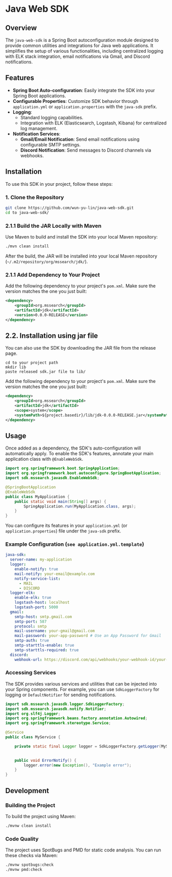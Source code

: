 # Java Web SDK

## Overview

The `java-web-sdk` is a Spring Boot autoconfiguration module designed to provide common utilities and integrations for Java web applications. It simplifies the setup of various functionalities, including centralized logging with ELK stack integration, email notifications via Gmail, and Discord notifications.

## Features

*   **Spring Boot Auto-configuration**: Easily integrate the SDK into your Spring Boot applications.
*   **Configurable Properties**: Customize SDK behavior through `application.yml` or `application.properties` with the `java-sdk` prefix.
*   **Logging**:
    *   Standard logging capabilities.
    *   Integration with ELK (Elasticsearch, Logstash, Kibana) for centralized log management.
*   **Notification Services**:
    *   **Gmail/Email Notification**: Send email notifications using configurable SMTP settings.
    *   **Discord Notification**: Send messages to Discord channels via webhooks.


## Installation

To use this SDK in your project, follow these steps:

### 1. Clone the Repository

```bash
git clone https://github.com/wun-yu-lin/java-web-sdk.git
cd to java-web-sdk/
```

### 2.1.1 Build the JAR Locally with Maven

Use Maven to build and install the SDK into your local Maven repository:

```bash
./mvn clean install
```

After the build, the JAR will be installed into your local Maven repository (`~/.m2/repository/org/mssearch/jdk/`).

### 2.1.1 Add Dependency to Your Project
Add the following dependency to your project's `pom.xml`. Make sure the version matches the one you just built:

```xml
<dependency>
    <groupId>org.mssearch</groupId>
    <artifactId>jdk</artifactId>
    <version>0.0.0-RELEASE</version>
</dependency>
```

##  2.2. Installation using jar file
You can also use the SDK by downloading the JAR file from the release page.
```
cd to your project path
mkdir lib
paste released sdk.jar file to lib/
```
Add the following dependency to your project's `pom.xml`. Make sure the version matches the one you just built:
```xml
<dependency>
    <groupId>org.mssearch</groupId>
    <artifactId>jdk</artifactId>
    <scope>system</scope>
    <systemPath>${project.basedir}/lib/jdk-0.0.0-RELEASE.jar</systemPath>
</dependency>
```



## Usage

Once added as a dependency, the SDK's auto-configuration will automatically apply. To enable the SDK's features, annotate your main application class with `@EnableWebSdk`.

```java
import org.springframework.boot.SpringApplication;
import org.springframework.boot.autoconfigure.SpringBootApplication;
import sdk.mssearch.javasdk.EnableWebSdk;

@SpringBootApplication
@EnableWebSdk
public class MyApplication {
    public static void main(String[] args) {
        SpringApplication.run(MyApplication.class, args);
    }
}
```

You can configure its features in your `application.yml` (or `application.properties`) file under the `java-sdk` prefix.

### Example Configuration (`see application.yml.template`)

```yaml
java-sdk:
  server-name: my-application
  logger:
    enable-notify: true
    mail-notify: your-email@example.com
    notify-service-list:
      - MAIL
      - DISCORD
  logger-elk:
    enable-elk: true
    logstash-host: localhost
    logstash-port: 5000
  gmail:
    smtp-host: smtp.gmail.com
    smtp-port: 587
    protocol: smtp
    mail-username: your-gmail@gmail.com
    mail-password: your-app-password # Use an App Password for Gmail
    smtp-auth: true
    smtp-starttls-enable: true
    smtp-starttls-required: true
  discord:
    webhook-url: https://discord.com/api/webhooks/your-webhook-id/your-webhook-token
```

### Accessing Services

The SDK provides various services and utilities that can be injected into your Spring components. For example, you can use `SdkLoggerFactory` for logging or `DefaultNotifier` for sending notifications.

```java
import sdk.mssearch.javasdk.logger.SdkLoggerFactory;
import sdk.mssearch.javasdk.notify.Notifier;
import org.slf4j.Logger;
import org.springframework.beans.factory.annotation.Autowired;
import org.springframework.stereotype.Service;

@Service
public class MyService {

    private static final Logger logger = SdkLoggerFactory.getLogger(MyService.class);
    

    public void ErrorNotify() {
        logger.error(new Exception(), "Example error");
    }
}
```

## Development

### Building the Project

To build the project using Maven:

```bash
./mvnw clean install
```

### Code Quality

The project uses SpotBugs and PMD for static code analysis. You can run these checks via Maven:

```bash
./mvnw spotbugs:check
./mvnw pmd:check
```